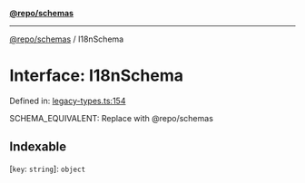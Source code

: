 [**@repo/schemas**](../README.md)

***

[@repo/schemas](../globals.md) / I18nSchema

# Interface: I18nSchema

Defined in: [legacy-types.ts:154](https://github.com/alexqguo/drinking-board-game-v3/blob/e685f3b5240058db25c494e5486105704e4feaf9/packages/schemas/src/legacy-types.ts#L154)

SCHEMA_EQUIVALENT: Replace with @repo/schemas

## Indexable

\[`key`: `string`\]: `object`
